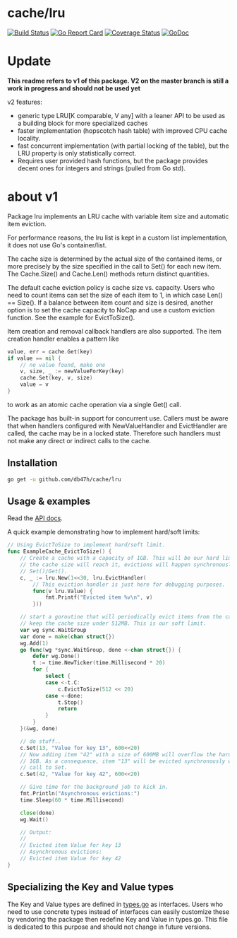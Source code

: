 # cache/lru

[![Build Status][ci-img]][ci] [![Go Report Card][lint-img]][lint] [![Coverage Status][cover-img]][cover] [![GoDoc][godoc-img]][godoc]

# Update

**This readme refers to v1 of this package. V2 on the master branch is still a work in progress and should not be used yet**

v2 features:

- generic type LRU[K comparable, V any] with a leaner API to be used as a building block for more specialized caches
- faster implementation (hopscotch hash table) with improved CPU cache locality.
- fast concurrent implementation (with partial locking of the table), but the LRU property is only statistically correct.
- Requires user provided hash functions, but the package provides decent ones for integers and strings (pulled from Go std).

# about v1

Package lru implements an LRU cache with variable item size and automatic item
eviction.

For performance reasons, the lru list is kept in a custom list implementation,
it does not use Go's container/list.

The cache size is determined by the actual size of the contained items, or
more precisely by the size specified in the call to Set() for each new item.
The Cache.Size() and Cache.Len() methods return distinct quantities.

The default cache eviction policy is cache size vs. capacity. Users who need
to count items can set the size of each item to 1, in which case Len() ==
Size(). If a balance between item count and size is desired, another option
is to set the cache capacity to NoCap and use a custom eviction function. See
the example for EvictToSize().

Item creation and removal callback handlers are also supported. The item
creation handler enables a pattern like

```go
value, err = cache.Get(key)
if value == nil {
	// no value found, make one
	v, size, _ := newValueForKey(key)
	cache.Set(key, v, size)
	value = v
}
```

to work as an atomic cache operation via a single Get() call.

The package has built-in support for concurrent use. Callers must be aware
that when handlers configured with NewValueHandler and EvictHandler are
called, the cache may be in a locked state. Therefore such handlers must not
make any direct or indirect calls to the cache.

## Installation

```bash
go get -u github.com/db47h/cache/lru
```

## Usage & examples

Read the [API docs][godoc].

A quick example demonstrating how to implement hard/soft limits:

```go
// Using EvictToSize to implement hard/soft limit.
func ExampleCache_EvictToSize() {
	// Create a cache with a capacity of 1GB. This will be our hard limit. When
	// the cache size will reach it, evictions will happen synchronously with
	// Set()/Get().
	c, _ := lru.New(1<<30, lru.EvictHandler(
		// This eviction handler is just here for debugging purposes.
		func(v lru.Value) {
			fmt.Printf("Evicted item %v\n", v)
		}))

	// start a goroutine that will periodically evict items from the cache to
	// keep the cache size under 512MB. This is our soft limit.
	var wg sync.WaitGroup
	var done = make(chan struct{})
	wg.Add(1)
	go func(wg *sync.WaitGroup, done <-chan struct{}) {
		defer wg.Done()
		t := time.NewTicker(time.Millisecond * 20)
		for {
			select {
			case <-t.C:
				c.EvictToSize(512 << 20)
			case <-done:
				t.Stop()
				return
			}
		}
	}(&wg, done)

	// do stuff..
	c.Set(13, "Value for key 13", 600<<20)
	// Now adding item "42" with a size of 600MB will overflow the hard limit of
	// 1GB. As a consequence, item "13" will be evicted synchronously with the
	// call to Set.
	c.Set(42, "Value for key 42", 600<<20)

	// Give time for the background job to kick in.
	fmt.Println("Asynchronous evictions:")
	time.Sleep(60 * time.Millisecond)

	close(done)
	wg.Wait()

	// Output:
	//
	// Evicted item Value for key 13
	// Asynchronous evictions:
	// Evicted item Value for key 42
}
```

## Specializing the Key and Value types

The Key and Value types are defined in [types.go] as interfaces. Users who need to
use concrete types instead of interfaces can easily customize these by vendoring
the package then redefine Key and Value in types.go. This file is dedicated to
this purpose and should not change in future versions.

[ci]: https://travis-ci.org/db47h/cache
[ci-img]: https://travis-ci.org/db47h/cache.svg?branch=master
[lint]: https://goreportcard.com/report/github.com/db47h/cache
[lint-img]: https://goreportcard.com/badge/github.com/db47h/cache
[cover]: https://coveralls.io/github/db47h/cache
[cover-img]: https://coveralls.io/repos/github/db47h/cache/badge.svg
[godoc]: https://godoc.org/github.com/db47h/cache/lru
[godoc-img]: https://godoc.org/github.com/db47h/cache?status.svg

[types.go]: https://github.com/db47h/cache/blob/master/lru/types.go

